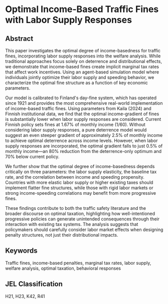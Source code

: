 # Optimal Income-Based Traffic Fines with Labor Supply Responses

## Abstract

This paper investigates the optimal degree of income-basedness for traffic fines, incorporating labor supply responses into the welfare analysis. While traditional approaches focus solely on deterrence and distributional effects, we demonstrate that income-based fines create implicit marginal tax rates that affect work incentives. Using an agent-based simulation model where individuals jointly optimize their labor supply and speeding behavior, we characterize the optimal fine structure as a function of key economic parameters.

Our model is calibrated to Finland's day-fine system, which has operated since 1921 and provides the most comprehensive real-world implementation of income-based traffic fines. Using parameters from Kaila (2024) and Finnish institutional data, we find that the optimal income-gradient of fines is substantially lower when labor supply responses are considered. Current Finnish policy sets fines at 1.67% of monthly income (1/60). Without considering labor supply responses, a pure deterrence model would suggest an even steeper gradient of approximately 2.5% of monthly income to achieve optimal deterrence across income levels. However, when labor supply responses are incorporated, the optimal gradient falls to just 0.5% of monthly income—an 80% reduction from the deterrence-only optimum and 70% below current policy.

We further show that the optimal degree of income-basedness depends critically on three parameters: the labor supply elasticity, the baseline tax rate, and the correlation between income and speeding propensity. Countries with more elastic labor supply or higher existing taxes should implement flatter fine structures, while those with rigid labor markets or strong income-speeding correlations may benefit from more progressive fines.

These findings contribute to both the traffic safety literature and the broader discourse on optimal taxation, highlighting how well-intentioned progressive policies can generate unintended consequences through their interaction with existing tax systems. The analysis suggests that policymakers should carefully consider labor market effects when designing penalty structures, not just their distributional impacts.

## Keywords

Traffic fines, income-based penalties, marginal tax rates, labor supply, welfare analysis, optimal taxation, behavioral responses

## JEL Classification

H21, H23, K42, R41
